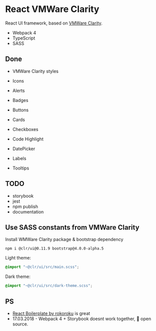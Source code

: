 # React VMWare Clarity

React UI framework, based on [VMWare Clarity](https://vmware.github.io/clarity/).

* Webpack 4
* TypeScript
* SASS

## Done

* VMWare Clarity styles
* Icons
* Alerts
* Badges
* Buttons
* Cards
* Checkboxes
* Code Highlight
* DatePicker

* Labels
* Tooltips

## TODO

* storybook
* jest
* npm publish
* documentation

## Use SASS constants from VMWare Clarity

Install WMWare Clarity package & bootstrap dependency
```
npm i @clr/ui@0.11.9 bootstrap@4.0.0-alpha.5
```

Light theme:
```scss
@import "~@clr/ui/src/main.scss";
```

Dark theme:
```scss
@import "~@clr/ui/src/dark-theme.scss";
```

## PS

* [React Boilerplate by rokoroku](https://github.com/rokoroku/react-redux-typescript-boilerplate) is great
* 17.03.2018 - Webpack 4 + Storybook doesnt work together, 💖 open source.